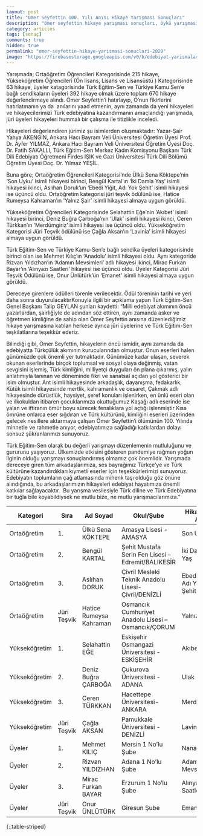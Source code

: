 ```yaml
---
layout: post
title: "Ömer Seyfettin 100. Yılı Anısı Hikaye Yarışması Sonuçları"
description: "ömer seyfettin hikaye yarışması sonuçları, öykü yarışması sonuçları"
category: articles
tags: [sonuç]
comments: true
hidden: true
permalink: "omer-seyfettin-hikaye-yarismasi-sonuclari-2020"
image: "https://firebasestorage.googleapis.com/v0/b/edebiyat-yarismalari.appspot.com/o/omer-seyfettin-anisi-hikaye-yarismasi-2020.jpg?alt=media&token=8838d888-aa14-473a-8df2-858371d3eb27"
---
```


Yarışmada; Ortaöğretim Öğrencileri Kategorisinde 215 hikaye, Yükseköğretim Öğrencileri (Ön lisans, Lisans ve Lisansüstü ) Kategorisinde 63 hikaye, üyeler katagorisinde Türk Eğitim-Sen ve Türkiye Kamu Sen’e bağlı sendikaların üyeleri 392 hikaye olmak üzere toplam 670 hikaye değerlendirmeye alındı. Ömer Seyfettin’i hatırlayıp, O’nun fikirlerini hatırlatmanın ya da  anılarını yaad etmenin, aynı zamanda da yeni hikayeleri ve hikayecilerimizi Türk edebiyatına kazandırmanın amaçlandığı yarışmada, jüri üyeleri hikayeleri hummalı bir çalışma ile titizlikle inceledi.  

Hikayeleri değerlendiren jürimiz şu isimlerden oluşmaktadır: Yazar-Şair Yahya AKENGİN, Ankara Hacı Bayram Veli Üniversitesi Öğretim Üyesi Prof. Dr. Ayfer YILMAZ, Ankara Hacı Bayram Veli Üniversitesi Öğretim Üyesi Doç. Dr. Fatih SAKALLI, Türk Eğitim-Sen Merkez Kadın Komisyonu Başkanı Türk Dili Edebiyatı Öğretmeni Firdes IŞIK ve Gazi Üniversitesi Türk Dili Bölümü Öğretim Üyesi Doç. Dr. Yılmaz YEŞİL.  

Buna göre; Ortaöğretim Öğrencileri Kategorisi’nde Ülkü Sena Köktepe’nin ‘Son Uyku’ isimli hikayesi birinci, Bengül Kartal’ın ‘İki Damla Yaş’ isimli hikayesi ikinci, Aslıhan Doruk’un ‘Ebedi Yiğit, Adı Yok Şehit’ isimli hikayesi ise üçüncü oldu. Ortaöğretim kategorisi jüri teşvik ödülünü ise, Hatice Rumeysa Kahraman’ın ‘Yalnız Şair’ isimli hikayesi almaya uygun görüldü.  

Yükseköğretim Öğrencileri Kategorisinde Selahattin Eğe’nin ‘Akıbet’ isimli hikayesi birinci, Deniz Buğra Çarboğa’nın ‘Ulak’ isimli hikayesi ikinci, Ceren Türkkan’ın ‘Merdümgiriz’ isimli hikayesi ise üçüncü oldu. Yükseköğretim Kategorisi Jüri Teşvik ödülünü ise Çağla Aksan’ın ‘Lavinia’ isimli hikayesi almaya uygun görüldü.  

Türk Eğitim-Sen ve Türkiye Kamu-Sen’e bağlı sendika üyeleri kategorisinde birinci olan ise Mehmet Kılıç’ın ‘Anadolu’ isimli hikayesi oldu. Aynı kategoride Rizvan Yıldızhan’ın ‘Adamın Mevsimleri’ adlı hikayesi ikinci, Mirac Furkan Bayar’ın ‘Alınyazı Saatleri’ hikayesi ise üçüncü oldu. Üyeler Kategorisi Jüri Teşvik Ödülünü ise, Onur Ünlütürk’ün ‘Emanet’ isimli hikayesi almaya uygun görüldü.  

Dereceye girenlere ödülleri törenle verilecektir. Ödül töreninin tarihi ve yeri daha sonra duyurulacaktırKonuyla ilgili bir açıklama yapan Türk Eğitim-Sen Genel Başkanı Talip GEYLAN şunları kaydetti: “Milli edebiyat akımının öncü yazarlardan, şairliğiyle de adından söz ettiren, aynı zamanda asker ve öğretmen kimliğine de sahip olan Ömer Seyfettin anısına düzenlediğimiz hikaye yarışmasına katılan herkese ayrıca jüri üyelerine ve Türk Eğitim-Sen teşkilatlarına teşekkür ederiz.  

Bilindiği gibi, Ömer Seyfettin, hikayelerin öncü ismidir, aynı zamanda da edebiyatta Türkçülük akımının kurucularından olmuştur. Onun eserleri halen günümüzde çok önemli yer tutmaktadır. Günümüze kadar ulaşan, severek okunan eserlerinde birçok toplumsal ve sosyal olaya değinmiş, vatan sevgisini işlemiş, Türk kimliğini, milliyetçi duyguları ön plana çıkarmış, yalın anlatımıyla tanınan ve döneminde fikri ve sanatsal açıdan yol gösterici bir isim olmuştur. Ant isimli hikayesinde arkadaşlık, dayanışma, fedakarlık, Kütük isimli hikayesinde mertlik, kahramanlık ve cesaret, Çakmak adlı hikayesinde dürüstlük, haysiyet, şeref konuları işlenirken, en ünlü eseri olan ve ilkokuldan itibaren çocuklarımıza okuttuğumuz Kaşağı adlı eserinde ise yalan ve iftiranın ömür boyu sürecek fenalıklara yol açtığı işlenmiştir Kısa ömrüne onlarca eser sığdıran ve Türk kültürünü, kimliğini eserleri üzerinden gelecek nesillere aktarmaya çalışan Ömer Seyfettin’i ölümünün 100. Yılında minnetle ve rahmetle anıyor, edebiyatımıza sağladığı katkılardan dolayı sonsuz şükranlarımızı sunuyoruz.  

Türk Eğitim-Sen olarak bu değerli yarışmayı düzenlemenin mutluluğunu ve gururunu yaşıyoruz. Ülkemizde etkisini gösteren pandemiye rağmen yoğun ilginin olduğu yarışmayı sonuçlandırmış olmamız çok önemlidir. Yarışmada dereceye giren tüm arkadaşlarımıza, ses bayrağımız Türkçe’ye ve Türk kültürüne kazandırdıkları kıymetli eserler için teşekkürlerimizi sunuyoruz. Edebiyatın toplumların çağ atlamasında mihenk taşı olduğu göz önüne alındığında, bu arkadaşlarımızın hikayeleri edebiyat hayatımıza önemli katkılar sağlayacaktır.  Bu yarışma vesilesiyle Türk diline ve Türk Edebiyatına bir tuğla bile koyabildiysek ne mutlu bize, ne mutlu yarışmacılarımıza.”  

| Kategori | Sıra | Ad Soyad | Okul/Şube | Hikayenin Adı |
|-------|-------|--------|---------|---------|
| Ortaöğretim | 1. | Ülkü Sena KÖKTEPE | Amasya Lisesi - AMASYA | Son Uyku |
| Ortaöğretim | 2. | Bengül KARTAL | Şehit Mustafa Serin Fen Lisesi – Edremit/BALIKESİR | İki Damla Yaş |
| Ortaöğretim | 3. | Aslıhan DORUK | Çivril Mesleki Teknik Anadolu Lisesi- Çivril/DENİZLİ | Ebedi Yiğit, Adı Yok Şehit |
| Ortaöğretim | Jüri Teşvik | Hatice Rumeysa Kahraman | Osmancık Cumhuriyet Anadolu Lisesi – Osmancık/ÇORUM | Yalnız Şair |
| Yükseköğretim | 1. | Selahattin EĞE | Eskişehir Osmangazi Üniversitesi - ESKİŞEHİR | Akıbet |
| Yükseköğretim | 2. | Deniz Buğra ÇARBOĞA | Çukurova Üniversitesi - ADANA | Ulak |
| Yükseköğretim | 3. | Ceren TÜRKKAN | Hacettepe Üniversitesi- ANKARA | Merdümgiriz |
| Yükseköğretim | Jüri Teşvik | Çağla AKSAN | Pamukkale Üniversitesi - DENİZLİ | Lavinia |
| Üyeler | 1. | Mehmet KILIÇ | Mersin 1 No’lu Şube | Nanadolu |
| Üyeler | 2. | Rizvan YILDIZHAN | Adana 1 No’lu Şube | Adamın Mevsimleri |
| Üyeler | 3. | Mirac Furkan BAYAR | Erzurum 1 No’lu Şube | Alınyazı Saatleri |
| Üyeler | Jüri Teşvik | Onur ÜNLÜTÜRK | Giresun Şube | Emanet |
{:.table-striped}
